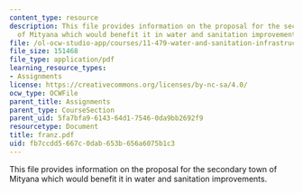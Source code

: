 ```yaml
---
content_type: resource
description: This file provides information on the proposal for the secondary town
  of Mityana which would benefit it in water and sanitation improvements.
file: /ol-ocw-studio-app/courses/11-479-water-and-sanitation-infrastructure-planning-in-developing-countries-spring-2005/fb7ccdd5667c0dab653b656a6075b1c3_franz.pdf
file_size: 151468
file_type: application/pdf
learning_resource_types:
- Assignments
license: https://creativecommons.org/licenses/by-nc-sa/4.0/
ocw_type: OCWFile
parent_title: Assignments
parent_type: CourseSection
parent_uid: 5fa7bfa9-6143-64d1-7546-0da9bb2692f9
resourcetype: Document
title: franz.pdf
uid: fb7ccdd5-667c-0dab-653b-656a6075b1c3
---
```

This file provides information on the proposal for the secondary town of Mityana which would benefit it in water and sanitation improvements.